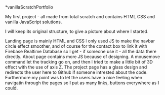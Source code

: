 *vanillaScratchPortfolio

My first project - all made from total scratch and contains HTML CSS and vanilla JavaScript solutions.

I will keep its original structure, to give a picture about where I started.

Landing page is mainly HTML and CSS I only used JS to make the navbar circle effect smoother, and of course for the contact box to link it with Firebase Realtime Database so I get - if someone use it - all the data there directly.
About page contains more JS because of designing. A mousemove command let the tracking go on, and then I tried to make a little bit of 3D effect with the use of axis Z. 
The project page has a glass design and redirects the user here to Github if someone intrested about the code.
Furthermore my point was to let the users have a nice feeling when navigatin through the pages so I put as many links, buttons everywhere as I could. 
